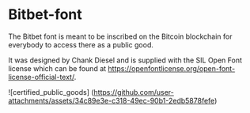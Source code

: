 # Bitbet-font

The Bitbet font is meant to be inscribed on the Bitcoin blockchain for everybody to access there as a public good. 

It was designed by Chank Diesel and is supplied with the SIL Open Font license which can be found at https://openfontlicense.org/open-font-license-official-text/. 

![certified_public_goods]
(https://github.com/user-attachments/assets/34c89e3e-c318-49ec-90b1-2edb5878fefe)
